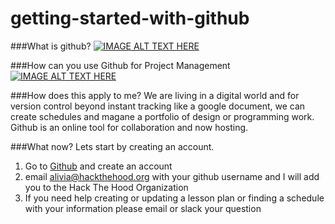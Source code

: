 # getting-started-with-github
###What is github?
[![IMAGE ALT TEXT HERE](http://img.youtube.com/vi/https://youtu.be/w3jLJU7DT5E/0.jpg)](http://www.youtube.com/watch?v=https://youtu.be/w3jLJU7DT5E)

###How can you use Github for Project Management
[![IMAGE ALT TEXT HERE](http://img.youtube.com/vi/https://youtu.be/SCNWWfXpCw0/0.jpg)](http://www.youtube.com/watch?v=https://youtu.be/SCNWWfXpCw0)

###How does this apply to me?
We are living in a digital world and for version control beyond instant tracking like a google document, we can create schedules and magane a portfolio of design or programming work. Github is an online tool for collaboration and now hosting.

###What now?
Lets start by creating an account.
1. Go to [Github](https://github.com/) and create an account
2. email alivia@hackthehood.org with your github username and I will add you to the Hack The Hood Organization
3. If you need help creating or updating a lesson plan or finding a schedule with your information please email or slack your question





